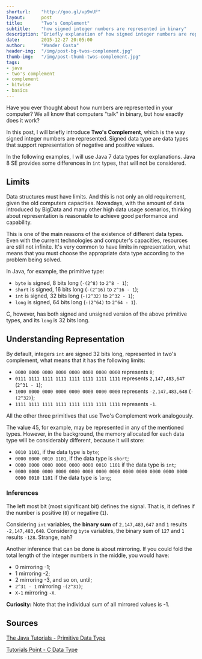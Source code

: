 ```yaml
---
shorturl:    "http://goo.gl/vp9vUF"
layout:      post
title:       "Two's Complement"
subtitle:    "how signed integer numbers are represented in binary"
description: "Briefly explanation of how signed integer numbers are represented in binary."
date:        2015-12-27 20:05:00
author:      "Wander Costa"
header-img:  "/img/post-bg-twos-complement.jpg"
thumb-img:   "/img/post-thumb-twos-complement.jpg"
tags:
- java
- two's complement
- complement
- bitwise
- basics
---
```


Have you ever thought about how numbers are represented in your computer? We all know that computers "talk" in binary, but how exactly does it work?

In this post, I will briefly introduce **Two's Complement**, which is the way signed integer numbers are represented. Signed data type are data types that support representation of negative and positive values.<!--more-->

In the following examples, I will use Java 7 data types for explanations. Java 8 SE provides some differences in `int` types, that will not be considered.

## Limits

Data structures must have limits. And this is not only an old requirement, given the old computers capacities. Nowadays, with the amount of data introduced by BigData and many other high data usage scenarios, thinking about representation is reasonable to achieve good performance and capability.

This is one of the main reasons of the existence of different data types. Even with the current technologies and computer's capacities, resources are still not infinite. It's very common to have limits in representation, what means that you must choose the appropriate data type according to the problem being solved.

In Java, for example, the primitive type:

* `byte` is signed, 8 bits long (`-(2^8)` to `2^8 - 1`);
* `short` is signed, 16 bits long (`-(2^16)` to `2^16 - 1`);
* `int` is signed, 32 bits long (`-(2^32)` to `2^32 - 1`);
* `long` is signed, 64 bits long (`-(2^64)` to `2^64 - 1`).

C, however, has both signed and unsigned version of the above primitive types, and its `long` is 32 bits long.

## Understanding Representation

By default, integers `int` are signed 32 bits long, represented in two's complement, what means that it has the following limits:

* `0000 0000 0000 0000 0000 0000 0000 0000` represents `0`;
* `0111 1111 1111 1111 1111 1111 1111 1111` represents `2,147,483,647` (`2^31 - 1`);
* `1000 0000 0000 0000 0000 0000 0000 0000` represents `-2,147,483,648` (`-(2^32)`);
* `1111 1111 1111 1111 1111 1111 1111 1111` represents `-1`.

All the other three primitives that use Two's Complement work analogously.

The value 45, for example, may be represented in any of the mentioned types. However, in the background, the memory allocated for each data type  will be considerably different, because it will store:

* `0010 1101`, if the data type is `byte`;
* `0000 0000 0010 1101`, if the data type is `short`;
* `0000 0000 0000 0000 0000 0000 0010 1101` if the data type is `int`;
* `0000 0000 0000 0000 0000 0000 0000 0000 0000 0000 0000 0000 0000 0000 0010 1101` if the data type is `long`;

### Inferences

The left most bit (most significant bit) defines the signal. That is, it defines if the number is positive (`0`) or negative (`1`).

Considering `int` variables, the **binary sum** of `2,147,483,647` and `1` results `-2,147,483,648`. Considering `byte` variables, the binary sum of `127` and `1` results `-128`. Strange, nah?

Another inference that can be done is about mirroring. If you could fold the total length of the integer numbers in the middle, you would have:

* 0 mirroring -1;
* 1 mirroring -2;
* 2 mirroring -3, and so on, until;
* `2^31 - 1` mirroring `-(2^31)`;
* `X-1` mirroring `-X`.

**Curiosity:** Note that the individual sum of all mirrored values is -1.

## Sources

[The Java Tutorials - Primitive Data Type](https://docs.oracle.com/javase/tutorial/java/nutsandbolts/datatypes.html)

[Tutorials Point - C Data Type](http://www.tutorialspoint.com/cprogramming/c_data_types.htm)
